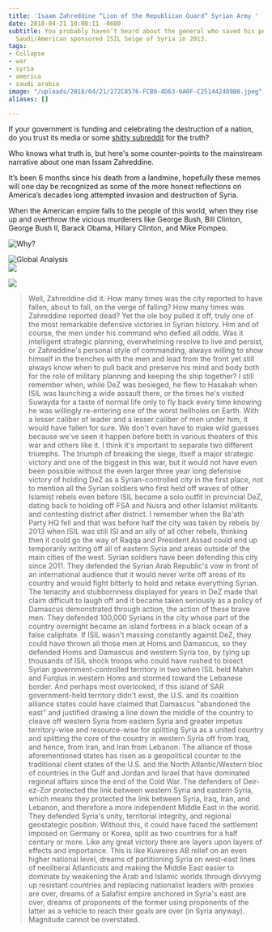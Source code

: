 ```yaml
---
title: 'Isaam Zahreddine “Lion of the Republican Guard” Syrian Army '
date: 2018-04-21 10:08:11 -0600
subtitle: You probably haven’t heard about the general who saved his people from the
  Saudi/American sponsored ISIL Seige of Syria in 2013.
tags:
- Collapse
- war
- syria
- america
- saudi arabia
image: "/uploads/2018/04/21/272C8576-FCB9-4D63-9A0F-C251442489B0.jpeg"
aliases: []

---
```

If your government is funding and celebrating the destruction of a nation, do you trust its media or some [shitty subreddit](https://reddit.com/r/syriancirclejerkwar) for the truth? 

Who knows what truth is, but here's some counter-points to the mainstream narrative about one man Issam Zahreddine.

It’s been 6 months since his death from a landmine, hopefully these memes will one day be recognized as some of the more honest reflections on America’s decades long attempted invasion and destruction of Syria.

When the American empire falls to the people of this world, when they rise up and overthrow the vicious murderers like George Bush, Bill Clinton, George Bush II, Barack Obama, Hillary Clinton, and Mike Pompeo.

![Why?](/uploads/2018/04/21/DD6BDDF2-FC98-43C3-83D5-F0DBFBC6191C.jpeg)

![Global Analysis](/uploads/2018/04/21/739A8162-10BB-443D-B7A4-63A42215FF05.png)  
![](/uploads/2018/04/21/BABFCB9A-7C75-4C68-9595-D916AE6A02F3.jpeg)

![](/uploads/2018/04/21/F4EF7339-FDF1-4F4E-A2A5-FA625205AAF2.jpeg)

> Well, Zahreddine did it. How many times was the city reported to have fallen, about to fall, on the verge of falling? How many times was Zahreddine reported dead? Yet the ole boy pulled it off, truly one of the most remarkable defensive victories in Syrian history. Him and of course, the men under his command who defied all odds. Was it intelligent strategic planning, overwhelming resolve to live and persist, or Zahreddine's personal style of commanding, always willing to show himself in the trenches with the men and lead from the front yet still always know when to pull back and preserve his mind and body both for the role of military planning and keeping the ship together? I still remember when, while DeZ was besieged, he flew to Hasakah when ISIL was launching a wide assault there, or the times he's visited Suwayda for a taste of normal life only to fly back every time knowing he was willingly re-entering one of the worst hellholes on Earth. With a lesser caliber of leader and a lesser caliber of men under him, it would have fallen for sure. We don't even have to make wild guesses because we've seen it happen before both in various theaters of this war and others like it. I think it's important to separate two different triumphs. The triumph of breaking the siege, itself a major strategic victory and one of the biggest in this war, but it would not have even been possible without the even larger three year long defensive victory of holding DeZ as a Syrian-controlled city in the first place, not to mention all the Syrian soldiers who first held off waves of other Islamist rebels even before ISIL became a solo outfit in provincial DeZ, dating back to holding off FSA and Nusra and other Islamist militants and contesting district after district. I remember when the Ba'ath Party HQ fell and that was before half the city was taken by rebels by 2013 when ISIL was still ISI and an ally of all other rebels, thinking then it could go the way of Raqqa and President Assad could end up temporarily writing off all of eastern Syria and areas outside of the main cities of the west. Syrian soldiers have been defending this city since 2011. They defended the Syrian Arab Republic's vow in front of an international audience that it would never write off areas of its country and would fight bitterly to hold and retake everything Syrian. The tenacity and stubbornness displayed for years in DeZ made that claim difficult to laugh off and it became taken seriously as a policy of Damascus demonstrated through action, the action of these brave men. They defended 100,000 Syrians in the city whose part of the country overnight became an island fortress in a black ocean of a false caliphate. If ISIL wasn't massing constantly against DeZ, they could have thrown all those men at Homs and Damascus, so they defended Homs and Damascus and western Syria too, by tying up thousands of ISIL shock troops who could have rushed to bisect Syrian government-controlled territory in two when ISIL held Mahin and Furqlus in western Homs and stormed toward the Lebanese border. And perhaps most overlooked, if this island of SAR government-held territory didn't exist, the U.S. and its coalition alliance states could have claimed that Damascus "abandoned the east" and justified drawing a line down the middle of the country to cleave off western Syria from eastern Syria and greater impetus territory-wise and resource-wise for splitting Syria as a united country and splitting the core of the country in western Syria off from Iraq, and hence, from Iran, and Iran from Lebanon. The alliance of those aforementioned states has risen as a geopolitical counter to the traditional client states of the U.S. and the North Atlantic/Western bloc of countries in the Gulf and Jordan and Israel that have dominated regional affairs since the end of the Cold War. The defenders of Deir-ez-Zor protected the link between western Syria and eastern Syria, which means they protected the link between Syria, Iraq, Iran, and Lebanon, and therefore a more independent Middle East in the world. They defended Syria's unity, territorial integrity, and regional geostategic position. Without this, it could have faced the settlement imposed on Germany or Korea, split as two countries for a half century or more. Like any great victory there are layers upon layers of effects and importance. This is like Kuweires AB relief on an even higher national level, dreams of partitioning Syria on west-east lines of neoliberal Atlanticists and making the Middle East easier to dominate by weakening the Arab and Islamic worlds through divvying up resistant countries and replacing nationalist leaders with proxies are over, dreams of a Salafist empire anchored in Syria's east are over, dreams of proponents of the former using proponents of the latter as a vehicle to reach their goals are over (in Syria anyway). Magnitude cannot be overstated.